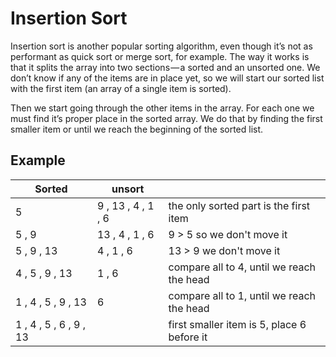 # Insertion Sort
Insertion sort is another popular sorting algorithm, even though it’s not as performant as quick sort or merge sort, for example. The way it works is that it splits the array into two sections — a sorted and an unsorted one. We don’t know if any of the items are in place yet, so we will start our sorted list with the first item (an array of a single item is sorted).

Then we start going through the other items in the array. For each one we must find it’s proper place in the sorted array. We do that by finding the first smaller item or until we reach the beginning of the sorted list. 

## Example

|Sorted | unsort | |
| --- | --- | --- |
| 5 | 9 , 13 , 4 , 1 , 6 | the only sorted part is the first item |
| 5 , 9 | 13 , 4 , 1 , 6 |  9 > 5 so we don't move it |
| 5 , 9 , 13 | 4 , 1 , 6 | 13 > 9 we don't move it |
| 4 , 5 , 9 , 13 | 1 , 6 | compare all to 4, until we reach the head |
| 1 , 4 , 5 , 9 , 13 | 6 | compare all to 1, until we reach the head |
| 1 , 4 , 5 , 6 , 9 , 13 | | first smaller item is 5, place 6 before it|

